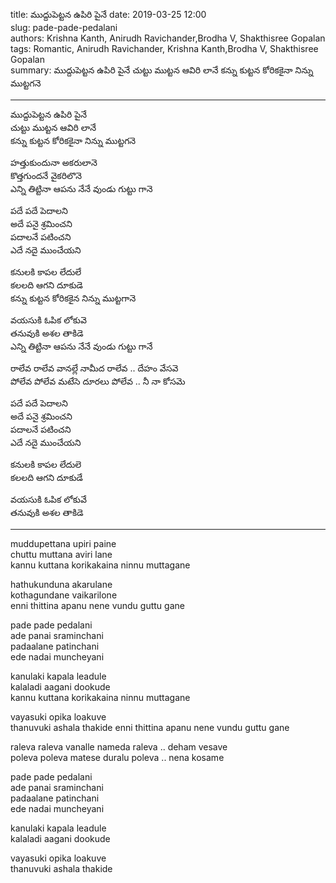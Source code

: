 title: ముద్దుపెట్టన ఉపిరి పైనే 
date: 2019-03-25 12:00      
slug:  pade-pade-pedalani  
authors: Krishna Kanth, Anirudh Ravichander,Brodha V, Shakthisree Gopalan  
tags: Romantic, Anirudh Ravichander, Krishna Kanth,Brodha V, Shakthisree Gopalan  
summary: ముద్దుపెట్టన ఉపిరి పైనే చుట్టు ముట్టన ఆవిరి లానే కన్ను కుట్టన కోరికకైనా నిన్ను ముట్టగనె  

-----

ముద్దుపెట్టన ఉపిరి పైనే  
చుట్టు ముట్టన ఆవిరి లానే    
కన్ను కుట్టన కోరికకైనా నిన్ను ముట్టగనె  

హత్తుకుందునా అకరులానె     
కొత్తగుందనే వైకరిలొనె   
ఎన్ని తిట్టినా ఆపను నేనే వుండు గుట్టు గానె   

పదే పదే పెదాలని  
అదే పనై శ్రమించని   
పదాలనే పటించని  
ఎదే నదై ముంచేయని   

కనులకి కాపల లేదులే   
కలలది ఆగని దూకుడె  
కన్ను కుట్టన కోరికకైన నిన్ను ముట్టగానె   

వయసుకి ఓపిక లోకువె  
తనువుకి అశల తాకిడె  
ఎన్ని తిట్టినా ఆపను నేనే వుండు గుట్టు గానే 

రాలేవ రాలేవ వానల్లే నామీద రాలేవ .. దేహం వేసవె   
పోలేవ పోలేవ మటేసె దూరలు పోలేవ .. నీ నా కోసమె   

పదే పదే పెదాలని  
అదే పనై శ్రమించని   
పదాలనే పటించని  
ఎదే నదై ముంచేయని   

కనులకి కాపల లేదులె  
కలలది ఆగని దూకుడే   

వయసుకి ఓపిక లోకువే  
తనువుకి అశల తాకిడె  

----
 
muddupettana upiri paine  
chuttu muttana aviri lane  
kannu kuttana korikakaina ninnu muttagane  

hathukunduna akarulane    
kothagundane vaikarilone  
enni thittina apanu nene vundu guttu gane  

pade pade pedalani  
ade panai sraminchani  
padaalane patinchani  
ede nadai muncheyani  

kanulaki kapala leadule  
kalaladi aagani dookude  
kannu kuttana korikakaina ninnu muttagane  

vayasuki opika loakuve  
thanuvuki ashala thakide 
enni thittina apanu nene vundu guttu gane

raleva raleva vanalle nameda raleva .. deham vesave  
poleva poleva matese duralu poleva .. nena kosame  

pade pade pedalani  
ade panai sraminchani  
padaalane patinchani  
ede nadai muncheyani  

kanulaki kapala leadule  
kalaladi aagani dookude  

vayasuki opika loakuve  
thanuvuki ashala thakide